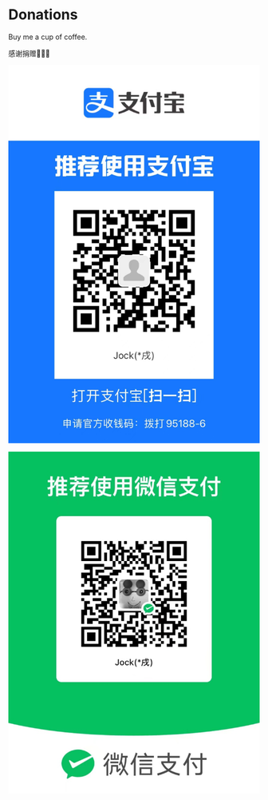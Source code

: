 # Donations
Buy me a cup of coffee.

感谢捐赠🎉🎉✨

![Alipay](images/alipay.jpg)

![Wechat](images/wechatpay.jpg)